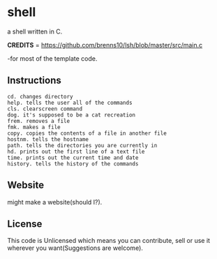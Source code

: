 # shell
 a shell written in C.
 
 
 __CREDITS__  = https://github.com/brenns10/lsh/blob/master/src/main.c
 

   -for most of the template code.
 
 
## Instructions
    cd. changes directory
    help. tells the user all of the commands
    cls. clearscreen command
    dog. it's supposed to be a cat recreation
    frem. removes a file
    fmk. makes a file
    copy. copies the contents of a file in another file
    hostnm. tells the hostname
    path. tells the directories you are currently in
    hd. prints out the first line of a text file
    time. prints out the current time and date
    history. tells the history of the commands
 


## Website
  might make a website(should I?).




## License
   This code is Unlicensed which means you can contribute, sell or use it wherever you want(Suggestions are welcome).